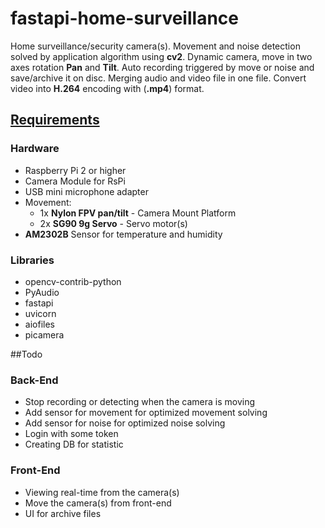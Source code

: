 # fastapi-home-surveillance

Home surveillance/security camera(s). 
Movement and noise detection solved by application algorithm using **cv2**. 
Dynamic camera, move in two axes rotation **Pan** and **Tilt**.
Auto recording triggered by move or noise and save/archive it on disc.
Merging audio and video file in one file.
Convert video into **H.264** encoding with (**.mp4**) format.


## [Requirements](/app/requirements.txt)

### Hardware
- Raspberry Pi 2 or higher
- Camera Module for RsPi
- USB mini microphone adapter
- Movement:
  - 1x **Nylon FPV pan/tilt** - Camera Mount Platform
  - 2x **SG90 9g Servo** - Servo motor(s)
- **AM2302B** Sensor for temperature and humidity

### Libraries
- opencv-contrib-python
- PyAudio
- fastapi
- uvicorn
- aiofiles
- picamera


##Todo

### Back-End
 - Stop recording or detecting when the camera is moving
 - Add sensor for movement for optimized movement solving
 - Add sensor for noise for optimized noise solving
 - Login with some token
 - Creating DB for statistic

### Front-End
- Viewing real-time from the camera(s) 
- Move the camera(s) from front-end
- UI for archive files